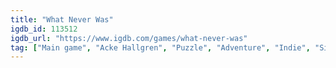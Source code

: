 ```yaml
---
title: "What Never Was"
igdb_id: 113512
igdb_url: "https://www.igdb.com/games/what-never-was"
tag: ["Main game", "Acke Hallgren", "Puzzle", "Adventure", "Indie", "Single player", "First person"]
---
```

